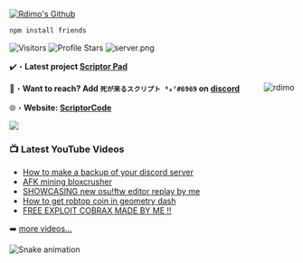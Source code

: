 <a href="http://scriptorcode.7m.pl" target="_blank"> <img src="https://media.discordapp.net/attachments/919237621429985360/956935192067575848/unknown.png" alt="Rdimo's Github"/></a>

```js
npm install friends
```

<img src="https://komarev.com/ghpvc/?username=shadowforce78&label=Profile%20Views&color=008042&style=flat&label=Visitors" alt="Visitors"></a>
<img src="https://img.shields.io/badge/dynamic/json?&label=Total%20Stars&color=008042&style=flat&style=for-the-badge&query=%24.stars&url=https://api.github-star-counter.workers.dev/user/shadowforce78" alt="Profile Stars"></a>
<img src="https://discord.com/api/guilds/822549362307366932/widget.png?style=shield" alt="server.png">


✔️・**Latest project [Scriptor Pad](https://github.com/shadowforce78/ScriptorPad)**

📩・**Want to reach? Add `死が来るスクリプト ⁶₆⁷#6969` on [discord](https://discord.gg/mc7GyCMhyV)**
</a><img align="right" src="https://github-readme-stats.vercel.app/api/top-langs?username=shadowforce78&count_private=true&hide=procfile&theme=dark&border_color=000000&cache_seconds=1800&layout=compact&langs_count=10&custom_title=Most Used Coding Languages" alt="rdimo" /> </p>
🌐・**Website: [ScriptorCode](http://scriptorcode.7m.pl)**

<a href="http://scriptorcode.7m.pl" target="_blank"> <img src="https://discord.c99.nl/widget/theme-1/918916801994309752.png"/></a>


### 📺 Latest YouTube Videos

<!-- YOUTUBE:START -->
- [How to make a backup of your discord server](https://www.youtube.com/watch?v=-S9M8xKMxgo)
- [AFK mining bloxcrusher](https://www.youtube.com/watch?v=6d3SUNK2NtY)
- [SHOWCASING new osu!ftw editor replay by me](https://www.youtube.com/watch?v=AvNS35TO9Ts)
- [How to get robtop coin in geometry dash](https://www.youtube.com/watch?v=rVER9x8TqrI)
- [FREE EXPLOIT COBRAX MADE BY ME !!](https://www.youtube.com/watch?v=Gcx2asJWaBk)
<!-- YOUTUBE:END -->

➡️ [more videos...](https://youtube.com/channel/UCN2gF33fBTZG2ptiV2TGO0g)

![Snake animation](https://github.com/shadowforce78/shadowforce78/blob/output/github-contribution-grid-snake.svg)

